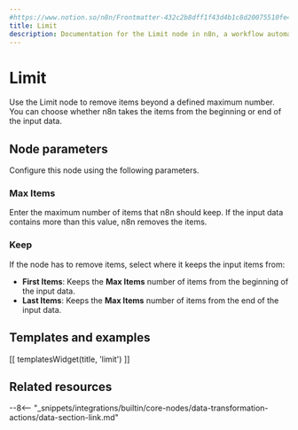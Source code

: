 ```yaml
---
#https://www.notion.so/n8n/Frontmatter-432c2b8dff1f43d4b1c8d20075510fe4
title: Limit
description: Documentation for the Limit node in n8n, a workflow automation platform. Includes guidance on usage, and links to examples.
---
```


# Limit

Use the Limit node to remove items beyond a defined maximum number. You can choose whether n8n takes the items from the beginning or end of the input data.

## Node parameters

Configure this node using the following parameters.

### Max Items

Enter the maximum number of items that n8n should keep. If the input data contains more than this value, n8n removes the items.

### Keep

If the node has to remove items, select where it keeps the input items from:

* **First Items**: Keeps the **Max Items** number of items from the beginning of the input data.
* **Last Items**: Keeps the **Max Items** number of items from the end of the input data.

## Templates and examples

<!-- see https://www.notion.so/n8n/Pull-in-templates-for-the-integrations-pages-37c716837b804d30a33b47475f6e3780 -->
[[ templatesWidget(title, 'limit') ]]

## Related resources

--8<-- "_snippets/integrations/builtin/core-nodes/data-transformation-actions/data-section-link.md"
